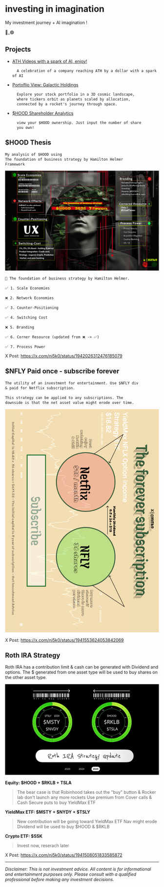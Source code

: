 # investing in imagination

My investment journey + AI imagination !

 🔴_🟢

## Projects 

- [ATH Videos with a spark of AI, enjoy!](https://ni5k0.github.io/investing_in_imagination/ath_videos/)
    
        A celebration of a company reaching ATH by a dollar with a spark of AI 

- [Portoflio View: Galactic Holdings](https://ni5k0.github.io/galactic_holdings/)

        Explore your stock portfolio in a 3D cosmic landscape, 
        where tickers orbit as planets scaled by allocation, 
        connected by a rocket's journey through space.

- [$HOOD Shareholder Analytics](https://ni5k0.github.io/hood/)

        view your $HOOD ownership. Just input the number of share
        you own!

## $HOOD Thesis

    My analysis of $HOOD using
    The foundation of business strategy by Hamilton Helmer
    Framework

![HOOD 2025 7 Powers](img/hood_2025_7power.jpg)

```
🔖 The foundation of business strategy by Hamilton Helmer. 

✅ 1. Scale Economies 

❌ 2. Network Economies

✅ 3. Counter-Positioning

✅ 4. Switching Cost

❌ 5. Branding

✅ 6. Corner Resource (updated from ❌ -> ✅)

✅ 7. Process Power
```

X Post: https://x.com/ni5k0/status/1942026312476185079

## $NFLY Paid once - subscribe forever 

    The utility of an investment for entertainment. Use $NFLY div
    & paid for Netflix subscription. 

    This strategy can be applied to any subscriptions. The 
    downside is that the net asset value might erode over time.

![The forever subscription](img/netlix_forever.png)

X Post: https://x.com/ni5k0/status/1941553624053842069

## Roth IRA Strategy

Roth IRA has a contribution limit & cash can be generated with Dividend and options. The $ generated from one asset type will be used to buy shares on the other asset type.

![Roth IRA Strategy](img/roth_ira_2025_strategy_v2.png)

**Equity: $HOOD + $RKLB + TSLA**
> The bear case is that Robinhood takes out the "buy" button & Rocker lab don't launch any more rockets
> Use premium from Cover calls & Cash Secure puts to buy YieldMax ETF

**YieldMax ETF: $MSTY + $NYDY + $TSLY**
> New contribution will be going toward YieldMax ETF
> Nav might erode 
> Dividend will be used to buy $HOOD & $RKLB

**Crypto ETF: $SSK**
> Invest now, reserach later

X Post: https://x.com/ni5k0/status/1941508051833585872

---

*Disclaimer: This is not investment advice. All content is for informational and entertainment purposes only. Please consult with a qualified professional before making any investment decisions.* 